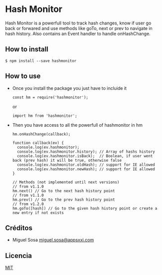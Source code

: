 # Hash Monitor

Hash Monitor is a powerfull tool to track hash changes, know if user go back or forwared and use methods like goTo, next or prev to navigate in hash history. Also contains an Event handler to handle onHashChange.

## How to install

```
$ npm install --save hashmonitor
```

## How to use

- Once you install the package you just have to incluide it

  ```
  const hm = require('hashmonitor');
  ```

  or

  ```
  import hm from 'hashmonitor';
  ```

- Then you have access to all the powerfull of hashmonitor in hm

  ```
  hm.onHashChange(callback);

  function callback(ev) {
    console.log(ev.hashmonitor);
    console.log(ev.hashmonitor.history); // Array of hashs history
    console.log(ev.hashmonitor.isBack);  // Boolean, if user went back (prev hash) it will be true, otherwise false
    console.log(ev.hashmonitor.oldHash); // support for IE allowed
    console.log(ev.hashmonitor.newHash); // support for IE allowed
  }

  // Methods (not implemented until next versions)
  // from v1.1.0
  hm.next() // Go to the next hash history point
  // from v1.1.0
  hm.prev() // Go to the prev hash history point
  // from v1.2.0
  hm.goTo([hash]) // Go to the given hash history point or create a new entry if not exists
  ```

## Créditos

- Miguel Sosa <miguel.sosa@appsxxi.com>

## Licencia

[MIT](https://opensource.org/licenses/MIT)